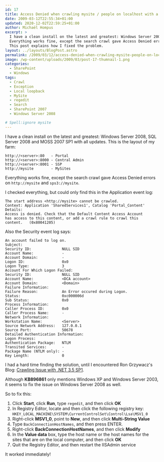 ```yaml
---
id: 17
title: Access Denied when crawling mysite / people on localhost with a different hostname
date: 2009-03-12T22:55:34+01:00
updated: 2020-12-02T22:59:25+01:00
author: Michaël Hompus
excerpt: >
  I have a clean install on the latest and greatest: Windows Server 2008, SQL Server 2008 and MOSS 2007 SP1 with all updates.
  Everything works fine, except the search crawl gave Access Denied errors on http://mysite and sps3://mysite.
  This post explains how I fixed the problem.
layout: ../layouts/BlogPost.astro
permalink: /2009/03/12/access-denied-when-crawling-mysite-people-on-localhost-with-a-different-hostname/
image: /wp-content/uploads/2009/03/post-17-thumnail-1.png
categories:
  - SharePoint
  - Windows
tags:
  - Crawl
  - Exception
  - Local loopback
  - MySite
  - regedit
  - Search
  - SharePoint 2007
  - Windows Server 2008

# Spell:ignore mysite
---
```


I have a clean install on the latest and greatest: Windows Server 2008, SQL Server 2008 and MOSS 2007 SP1 with all updates.
This is the layout of my farm:

```plain
http://<server>:80   - Portal  
http://<server>:8000 - Central Admin  
http://<server>:8001 - SSP
http://mysite        - MySites
```

Everything works fine, except the search crawl gave Access Denied errors on `http://mysite` and `sps3://mysite`.

<!--more-->

I checked everything, but could only find this in the Application event log:

```plain frame="shell" title="Application Event Log"
The start address <http://mysite> cannot be crawled.
Context: Application 'SharedServices1', Catalog 'Portal_Content'
Details:
Access is denied. Check that the Default Content Access Account
has access to this content, or add a crawl rule to crawl this
content.   (0x80041205)
```

Also the Security event log says:

```plain  frame="shell" title="Security Event Log"
An account failed to log on.
Subject:
Security ID:              NULL SID
Account Name:             -
Account Domain:           -
Logon ID:                 0x0
Logon Type:               3
Account For Which Logon Failed:
Security ID:              NULL SID
Account Name:             <DCA account>
Account Domain:           <Domain>
Failure Information:
Failure Reason:           An Error occured during Logon.
Status:                   0xc000006d
Sub Status:               0x0
Process Information:
Caller Process ID:        0x0
Caller Process Name:      -
Network Information:
Workstation Name:         <Server>
Source Network Address:   127.0.0.1
Source Port:              50678
Detailed Authentication Information:
Logon Process:
Authentication Package:   NTLM
Transited Services:       -
Package Name (NTLM only): -
Key Length:               0
```

I had a hard time finding the solution, until I encountered Ron Grzywacz's Blog:
[Crawling Issue with .NET 3.5 SP1](https://techcommunity.microsoft.com/blog/coreinfrastructureandsecurityblog/crawling-issue-with-net-3-5-sp1/333193).

Although **KB896861** only mentions Windows XP and Windows Server 2003, it seems to fix the issue on Windows Server 2008 as well.

So to fix this:

1. Click **Start**, click **Run**, type `regedit`, and then click **OK**
2. In Registry Editor, locate and then click the following registry key: `HKEY_LOCAL_MACHINE\SYSTEM\CurrentControlSet\Control\Lsa\MSV1_0`
3. Right-click **MSV1_0**, point to **New**, and then click **Multi-String Value**
4. Type `BackConnectionHostNames`, and then press ENTER.
5. Right-click **BackConnectionHostNames**, and then click **Modify**
6. In the **Value data** box, type the host name or the host names for the sites that are on the local computer, and then click **OK**
7. Quit the Registry Editor, and then restart the IISAdmin service

It worked immediately!
